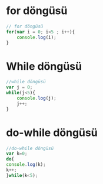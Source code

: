 # for döngüsü
~~~javascript
// for döngüsü
for(var i = 0; i<5 ; i++){
    console.log(i);
}
~~~

# While döngüsü
~~~javascript
//while döngüsü
var j = 0;
while(j<5){
    console.log(j);
    j++;
}
~~~
# do-while döngüsü
~~~javascript
//do-while döngüsü
var k=0;
do{
console.log(k);
k++;
}while(k<5);
~~~